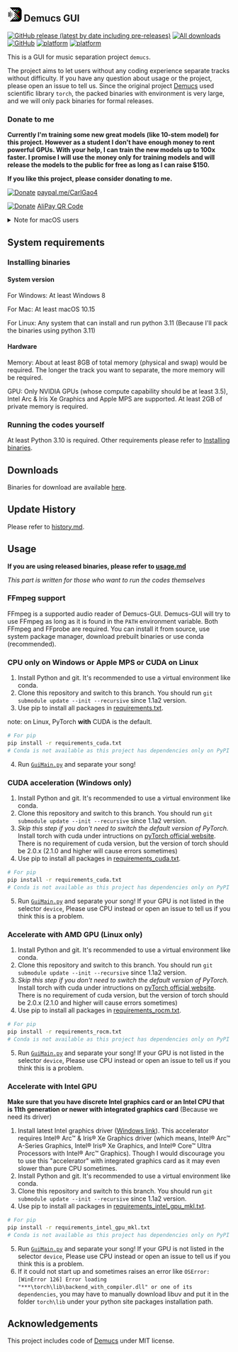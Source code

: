 ## [![Icon](./icon/icon_32x32.png)](.) Demucs GUI
[![GitHub release (latest by date including pre-releases)](https://img.shields.io/github/v/release/CarlGao4/Demucs-GUI?include_prereleases&style=plastic)](https://github.com/CarlGao4/Demucs-Gui/releases) [![All downloads](https://demucs-gui.carlgao4.workers.dev/downloads)](https://github.com/CarlGao4/Demucs-Gui/releases) [![GitHub](https://img.shields.io/github/license/carlgao4/demucs-gui?style=plastic)](LICENSE) [![platform](https://img.shields.io/badge/platform-Windows--64bit-blue?style=plastic)](https://github.com/CarlGao4/Demucs-Gui/releases) [![platform](https://img.shields.io/badge/platform-macOS--64bit%20%7C%20ARM64-yellow?style=plastic)](https://github.com/CarlGao4/Demucs-Gui/releases)

This is a GUI for music separation project `demucs`.

The project aims to let users without any coding experience separate tracks without difficulty. If you have any question about usage or the project, please open an issue to tell us. Since the original project [Demucs](https://github.com/adefossez/demucs) used scientific library `torch`, the packed binaries with environment is very large, and we will only pack binaries for formal releases.

### Donate to me

**Currently I'm training some new great models (like 10-stem model) for this project. However as a student I don't have enough money to rent powerful GPUs. With your help, I can train the new models up to 100x faster. I promise I will use the money only for training models and will release the models to the public for free as long as I can raise $150.**

**If you like this project, please consider donating to me.**

[![Donate](https://img.shields.io/badge/Donate-PayPal-green.svg)](https://paypal.me/CarlGao4) [paypal.me/CarlGao4](https://paypal.me/CarlGao4)

[![Donate](https://img.shields.io/badge/Donate-AliPay-blue.svg)](./donate_alipay.jpg) [AliPay QR Code](./donate_alipay.jpg)

<details id="CannotOpen">
  <summary>Note for macOS users</summary>

If the application cannot be launched due to the Mac's security protection feature, try the following:

1. Right-click on the Demucs-GUI app icon and select "Open".
2. Click "Open" again in the window that appears as follows.
![Open Anyway](./mac_open_anyway.png)

</details>

## System requirements
### Installing binaries
#### System version
For Windows: At least Windows 8

For Mac: At least macOS 10.15

For Linux: Any system that can install and run python 3.11 (Because I'll pack the binaries using python 3.11)

#### Hardware
Memory: About at least 8GB of total memory (physical and swap) would be required. The longer the track you want to separate, the more memory will be required.

GPU: Only NVIDIA GPUs (whose compute capability should be at least 3.5), Intel Arc & Iris Xe Graphics and Apple MPS are supported. At least 2GB of private memory is required.

### Running the codes yourself
At least Python 3.10 is required. Other requirements please refer to [Installing binaries](#installing-binaries).

## Downloads
Binaries for download are available [here](https://github.com/CarlGao4/Demucs-Gui/releases).

## Update History

Please refer to [history.md](history.md).

## Usage
**If you are using released binaries, please refer to [usage.md](usage.md)**

*This part is written for those who want to run the codes themselves*

### FFmpeg support

FFmpeg is a supported audio reader of Demucs-GUI. Demucs-GUI will try to use FFmpeg as long as it is found in the `PATH` environment variable. Both FFmpeg and FFprobe are required. You can install it from source, use system package manager, download prebuilt binaries or use conda (recommended).

### CPU only on Windows or Apple MPS or CUDA on Linux
1. Install Python and git. It's recommended to use a virtual environment like conda.
2. Clone this repository and switch to this branch. You should run `git submodule update --init --recursive` since 1.1a2 version.
3. Use pip to install all packages in [requirements.txt](requirements.txt).

note: on Linux, PyTorch **with** CUDA is the default.
```bash
# For pip
pip install -r requirements_cuda.txt
# Conda is not available as this project has dependencies only on PyPI
```
4. Run [`GuiMain.py`](GUI/GuiMain.py) and separate your song!

### CUDA acceleration (Windows only)
1. Install Python and git. It's recommended to use a virtual environment like conda.
2. Clone this repository and switch to this branch. You should run `git submodule update --init --recursive` since 1.1a2 version.
3. *Skip this step if you don't need to switch the default version of PyTorch.* Install torch with cuda under intructions on [pyTorch official website](https://pytorch.org/get-started/locally/#start-locally). There is no requirement of cuda version, but the version of torch should be 2.0.x (2.1.0 and higher will cause errors sometimes)
4. Use pip to install all packages in [requirements_cuda.txt](requirements_cuda.txt).
```bash
# For pip
pip install -r requirements_cuda.txt
# Conda is not available as this project has dependencies only on PyPI
```
5. Run [`GuiMain.py`](GUI/GuiMain.py) and separate your song! If your GPU is not listed in the selector `device`, Please use CPU instead or open an issue to tell us if you think this is a problem.

### Accelerate with AMD GPU (Linux only)
1. Install Python and git. It's recommended to use a virtual environment like conda.
2. Clone this repository and switch to this branch. You should run `git submodule update --init --recursive` since 1.1a2 version.
3. *Skip this step if you don't need to switch the default version of PyTorch.* Install torch with cuda under intructions on [pyTorch official website](https://pytorch.org/get-started/locally/#start-locally). There is no requirement of cuda version, but the version of torch should be 2.0.x (2.1.0 and higher will cause errors sometimes)
4. Use pip to install all packages in [requirements_rocm.txt](requirements_rocm.txt).
```bash
# For pip
pip install -r requirements_rocm.txt
# Conda is not available as this project has dependencies only on PyPI
```
5. Run [`GuiMain.py`](GUI/GuiMain.py) and separate your song! If your GPU is not listed in the selector `device`, Please use CPU instead or open an issue to tell us if you think this is a problem.

### Accelerate with Intel GPU

**Make sure that you have discrete Intel graphics card or an Intel CPU that is 11th generation or newer with integrated graphics card** (Because we need its driver)

1. Install latest Intel graphics driver ([Windows link](https://www.intel.com/content/www/us/en/download/785597/intel-arc-iris-xe-graphics-windows.html)). This accelerator requires Intel® Arc™ & Iris® Xe Graphics driver (which means, Intel® Arc™ A-Series Graphics, Intel® Iris® Xe Graphics, and Intel® Core™ Ultra Processors with Intel® Arc™ Graphics). Though I would discourage you to use this "accelerator" with integrated graphics card as it may even slower than pure CPU sometimes.
2. Install Python and git. It's recommended to use a virtual environment like conda.
3. Clone this repository and switch to this branch. You should run `git submodule update --init --recursive` since 1.1a2 version.
4. Use pip to install all packages in [requirements_intel_gpu_mkl.txt](requirements_intel_gpu_mkl.txt).
```bash
# For pip
pip install -r requirements_intel_gpu_mkl.txt
# Conda is not available as this project has dependencies only on PyPI
```
5. Run [`GuiMain.py`](GUI/GuiMain.py) and separate your song! If your GPU is not listed in the selector `device`, Please use CPU instead or open an issue to tell us if you think this is a problem.
6. If it could not start up and sometimes raises an error like `OSError: [WinError 126] Error loading "***\torch\lib\backend_with_compiler.dll" or one of its dependencies`, you may have to manually download libuv and put it in the folder `torch\lib` under your python site packages installation path.

## Acknowledgements
This project includes code of [Demucs](https://github.com/adefossez/demucs) under MIT license.
